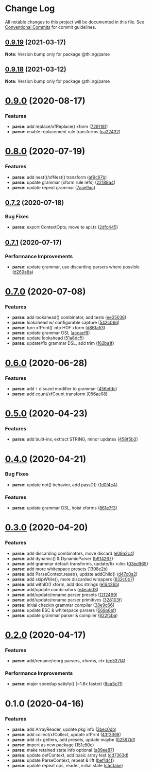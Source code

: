 # Change Log

All notable changes to this project will be documented in this file.
See [Conventional Commits](https://conventionalcommits.org) for commit guidelines.

## [0.9.19](https://github.com/thi-ng/umbrella/compare/@thi.ng/parse@0.9.18...@thi.ng/parse@0.9.19) (2021-03-17)

**Note:** Version bump only for package @thi.ng/parse





## [0.9.18](https://github.com/thi-ng/umbrella/compare/@thi.ng/parse@0.9.17...@thi.ng/parse@0.9.18) (2021-03-12)

**Note:** Version bump only for package @thi.ng/parse





# [0.9.0](https://github.com/thi-ng/umbrella/compare/@thi.ng/parse@0.8.2...@thi.ng/parse@0.9.0) (2020-08-17)


### Features

* **parse:** add replace/xfReplace() xform ([7291181](https://github.com/thi-ng/umbrella/commit/7291181f6eb74751aa02dffbb95bb6787a5ef02f))
* **parse:** enable replacement rule transforms ([ca22432](https://github.com/thi-ng/umbrella/commit/ca224328e55cb525cefd39dd53028a86a580fd7e))





# [0.8.0](https://github.com/thi-ng/umbrella/compare/@thi.ng/parse@0.7.2...@thi.ng/parse@0.8.0) (2020-07-19)


### Features

* **parse:** add nest()/xfNest() transform ([af9c97b](https://github.com/thi-ng/umbrella/commit/af9c97b55cba15175bff917d0b2522be8c98517d))
* **parse:** update grammar (xform rule refs) ([22188a4](https://github.com/thi-ng/umbrella/commit/22188a41d5db58fb9dae9cb01bd04ad8d1ac788e))
* **parse:** update repeat grammar ([7aae9ac](https://github.com/thi-ng/umbrella/commit/7aae9ac02d23dd7e5a0643d3a418be67044465bd))





## [0.7.2](https://github.com/thi-ng/umbrella/compare/@thi.ng/parse@0.7.1...@thi.ng/parse@0.7.2) (2020-07-18)


### Bug Fixes

* **parse:** export ContextOpts, move to api.ts ([2dfc445](https://github.com/thi-ng/umbrella/commit/2dfc445971dc788abcb6576ef4e6836dec6df33a))





## [0.7.1](https://github.com/thi-ng/umbrella/compare/@thi.ng/parse@0.7.0...@thi.ng/parse@0.7.1) (2020-07-17)


### Performance Improvements

* **parse:** update grammar, use discarding parsers where possible ([d269a8a](https://github.com/thi-ng/umbrella/commit/d269a8a3f5b5ee47d60f86343a163c9903ce6923))





# [0.7.0](https://github.com/thi-ng/umbrella/compare/@thi.ng/parse@0.6.2...@thi.ng/parse@0.7.0) (2020-07-08)


### Features

* **parse:** add lookahead() combinator, add tests ([ee35038](https://github.com/thi-ng/umbrella/commit/ee35038cdae0692cc369221eb7623ba7b973d2f1))
* **parse:** lookahead w/ configurable capture ([542c066](https://github.com/thi-ng/umbrella/commit/542c0662b4901a6cfd32a99e5241dace0ddde807))
* **parse:** turn xfPrint() into HOF xform ([d86fa53](https://github.com/thi-ng/umbrella/commit/d86fa535a530f0fe84e08e5969ca01c96ef75c23))
* **parse:** update grammar DSL ([accacf9](https://github.com/thi-ng/umbrella/commit/accacf9fa73b09f6cb8454cd4d85f10bb0f55795))
* **parse:** update lookahead ([51a8dc5](https://github.com/thi-ng/umbrella/commit/51a8dc55dd3b40fcfbffbcb5f3aeaea618441269))
* **parse:** update/fix grammar DSL, add trim ([f82ba1f](https://github.com/thi-ng/umbrella/commit/f82ba1f9aeed03571e50953c6d41255a569d121f))





# [0.6.0](https://github.com/thi-ng/umbrella/compare/@thi.ng/parse@0.5.8...@thi.ng/parse@0.6.0) (2020-06-28)


### Features

* **parse:** add `!` discard modifier to grammar ([456efdc](https://github.com/thi-ng/umbrella/commit/456efdcb6ded913b0f2b137ebe99634421d552c0))
* **parse:** add count/xfCount transform ([056ae08](https://github.com/thi-ng/umbrella/commit/056ae084c08a826f09c65181c01426bbdff59e87))





# [0.5.0](https://github.com/thi-ng/umbrella/compare/@thi.ng/parse@0.4.1...@thi.ng/parse@0.5.0) (2020-04-23)


### Features

* **parse:** add built-ins, extract STRING, minor updates ([458f5b3](https://github.com/thi-ng/umbrella/commit/458f5b34a4fa1c58f55b23be8455e6bd7b7bb72d))





# [0.4.0](https://github.com/thi-ng/umbrella/compare/@thi.ng/parse@0.3.0...@thi.ng/parse@0.4.0) (2020-04-21)


### Bug Fixes

* **parse:** update not() behavior, add passD() ([1d0f4c4](https://github.com/thi-ng/umbrella/commit/1d0f4c4baef5b1cfb207f606f4e3873a14c3afce))


### Features

* **parse:** update grammar DSL, hoist xforms ([861e7f3](https://github.com/thi-ng/umbrella/commit/861e7f32d98a9f693a9271d31235d1603700b36c))





# [0.3.0](https://github.com/thi-ng/umbrella/compare/@thi.ng/parse@0.2.0...@thi.ng/parse@0.3.0) (2020-04-20)


### Features

* **parse:** add discarding combinators, move discard ([e09a2c4](https://github.com/thi-ng/umbrella/commit/e09a2c40d1ad7272a5abc15c8b11e497f79eb0dd))
* **parse:** add dynamic() & DynamicParser ([b914267](https://github.com/thi-ng/umbrella/commit/b914267b88325d5c94a028aee192268e75736181))
* **parse:** add grammar default transforms, update/fix rules ([03ed965](https://github.com/thi-ng/umbrella/commit/03ed96592f1598767d5feeac1b49b8cc4b1d6285))
* **parse:** add more whitespace presets ([1398e2b](https://github.com/thi-ng/umbrella/commit/1398e2b06a8eace8b61333c36db6e82d6e1478f3))
* **parse:** add ParseContext.reset(), update addChild() ([d47c0a2](https://github.com/thi-ng/umbrella/commit/d47c0a220e4912a30c59a7fd3c81b8376d74d720))
* **parse:** add skipWhile(), more discarded wrappers ([832c0b7](https://github.com/thi-ng/umbrella/commit/832c0b7e88d87b2da0e37f602e592ad7b548da09))
* **parse:** add withID() xform, add doc strings ([e16426b](https://github.com/thi-ng/umbrella/commit/e16426b82f0dda94ab9aa92ba6e3af8d769f3fed))
* **parse:** add/update combinators ([e4eab03](https://github.com/thi-ng/umbrella/commit/e4eab036243f4f646880b974624ae680e77cff7f))
* **parse:** add/update/rename parser presets ([12f2499](https://github.com/thi-ng/umbrella/commit/12f2499253163a923c42e3be29ce2223a6648e11))
* **parse:** add/update/rename parser primitives ([328103f](https://github.com/thi-ng/umbrella/commit/328103f55f4bb311470b8767a27d28a78d0dcb4b))
* **parse:** initial checkin grammar compiler ([38e9c66](https://github.com/thi-ng/umbrella/commit/38e9c66c25c02db4d7fb79837645dfaf654e6788))
* **parse:** update ESC & whitespace parsers ([069a6ef](https://github.com/thi-ng/umbrella/commit/069a6ef11c9423bdb2974b11823cc39743dfceec))
* **parse:** update grammar parser & compiler ([822fcba](https://github.com/thi-ng/umbrella/commit/822fcba9a29a05bad98eecf2b341d07a3a90abeb))





# [0.2.0](https://github.com/thi-ng/umbrella/compare/@thi.ng/parse@0.1.0...@thi.ng/parse@0.2.0) (2020-04-17)


### Features

* **parse:** add/rename/reorg parsers, xforms, ctx ([ee537f4](https://github.com/thi-ng/umbrella/commit/ee537f49c239de19326865687853e9b2814330bf))


### Performance Improvements

* **parse:** major speedup satisfy() (~1.6x faster) ([8ca5c7f](https://github.com/thi-ng/umbrella/commit/8ca5c7f184af3d03f06b03b9136a675fb9e63d64))





# 0.1.0 (2020-04-16)


### Features

* **parse:** add ArrayReader, update pkg info ([3bec0db](https://github.com/thi-ng/umbrella/commit/3bec0dbf759d9742adefb936e58359f95da58fc8))
* **parse:** add collect/xfCollect, update xfPrint ([43f3368](https://github.com/thi-ng/umbrella/commit/43f33687431f9ea8269c1eba0342d0589f7ac4dc))
* **parse:** add ctx getters, add presets, update maybe ([02597bf](https://github.com/thi-ng/umbrella/commit/02597bf825df3e467cf2d090c69198d85f1767f2))
* **parse:** import as new package ([151e50c](https://github.com/thi-ng/umbrella/commit/151e50cc1e2bfaf8d70a6bb82907eec483dd8316))
* **parse:** make retained state info optional ([a89ee87](https://github.com/thi-ng/umbrella/commit/a89ee871a098582c909fcf8558ed979d04942250))
* **parse:** update defContext, add basic array test ([cd7363d](https://github.com/thi-ng/umbrella/commit/cd7363d7f93e0db00797a9ec30bd44b399396860))
* **parse:** update ParseContext, repeat & lift ([bef1d4f](https://github.com/thi-ng/umbrella/commit/bef1d4f628320d1aac9cf6d924749d4f15864d07))
* **parse:** update repeat ops, reader, initial state ([c5cfabe](https://github.com/thi-ng/umbrella/commit/c5cfabeaf5ab6e124d5fc2455fd3f5ede96248cd))
